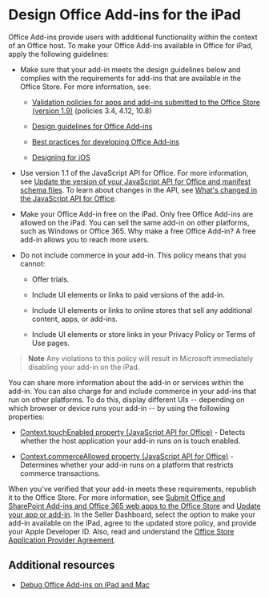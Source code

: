 
# Design Office Add-ins for the iPad


Office Add-ins provide users with additional functionality within the context of an Office host. To make your Office Add-ins available in Office for iPad, apply the following guidelines:

- Make sure that your add-in meets the design guidelines below and complies with the requirements for add-ins that are available in the Office Store. For more information, see:

  - [Validation policies for apps and add-ins submitted to the Office Store (version 1.9)](http://msdn.microsoft.com/library/cd90836a-523e-42f5-ab02-5123cdf9fefe%28Office.15%29.aspx) (policies 3.4, 4.12, 10.8)

  - [Design guidelines for Office Add-ins](../../docs/design/add-in-design.md)

  - [Best practices for developing Office Add-ins](http://msdn.microsoft.com/library/d455b76b-4d76-493d-a681-6b02ba1f38a8%28Office.15%29.aspx)

  - [Designing for iOS](https://developer.apple.com/library/ios/documentation/UserExperience/Conceptual/MobileHIG/)

- Use version 1.1 of the JavaScript API for Office. For more information, see [Update the version of your JavaScript API for Office and manifest schema files](../../docs/develop/update-your-javascript-api-for-office-and-manifest-schema-version.md). To learn about changes in the API, see [What's changed in the JavaScript API for Office](../../reference/what's-changed-in-the-javascript-api-for-office.md).

- Make your Office Add-in free on the iPad. Only free Office Add-ins are allowed on the iPad. You can sell the same add-in on other platforms, such as Windows or Office 365. Why make a free Office Add-in? A free add-in allows you to reach more users.

- Do not include commerce in your add-in. This policy means that you cannot:

  - Offer trials.

  - Include UI elements or links to paid versions of the add-in.

  - Include UI elements or links to online stores that sell any additional content, apps, or add-ins.

  - Include UI elements or store links in your Privacy Policy or Terms of Use pages.


 >**Note**  Any violations to this policy will result in Microsoft immediately disabling your add-in on the iPad.

 You can share more information about the add-in or services within the add-in. You can also charge for and include commerce in your add-ins that run on other platforms. To do this, display different UIs -- depending on which browser or device runs your add-in -- by using the following properties:

  - [Context.touchEnabled property (JavaScript API for Office)](http://msdn.microsoft.com/library/fd73f94b-7e4a-422c-afdb-fef6fba43766%28Office.15%29.aspx) - Detects whether the host application your add-in runs on is touch enabled.

  - [Context.commerceAllowed property (JavaScript API for Office)](http://msdn.microsoft.com/library/fd3812ac-14c3-485f-8991-d12fcc99c450%28Office.15%29.aspx) - Determines whether your add-in runs on a platform that restricts commerce transactions.

When you've verified that your add-in meets these requirements, republish it to the Office Store. For more information, see [Submit Office and SharePoint Add-ins and Office 365 web apps to the Office Store](http://msdn.microsoft.com/library/ff075782-1303-4517-91cc-b3d730e9b9ae%28Office.15%29.aspx) and [Update your app or add-in](http://msdn.microsoft.com/library/7313d32b-5345-4039-ac5d-a1ba0aef890b%28Office.15%29.aspx). In the Seller Dashboard, select the option to make your add-in available on the iPad, agree to the updated store policy, and provide your Apple Developer ID. Also, read and understand the [Office Store Application Provider Agreement](https://sellerdashboard.microsoft.com/Assets/Content/Agreements/en-US/Office_Store_Seller_Agreement_20120927.md).

## Additional resources



- [Debug Office Add-ins on iPad and Mac](../testing/debug-office-add-ins-on-ipad-and-mac.md)

